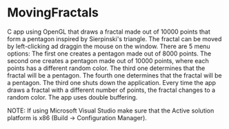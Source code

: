 # MovingFractals
C app using OpenGL that draws a fractal made out of 10000 points that form a pentagon inspired by Sierpinski's triangle.
The fractal can be moved by left-clicking ad draggin the mouse on the window.
There are 5 menu options:
The first one creates a pentagon made out of 8000 points.
The second one creates a pentagon made out of 10000 points, where each points has a different random color.
The third one determines that the fractal will be a pentagon.
The fourth one determines that the fractal will be a pentagon.
The third one shuts down the application.
Every time the app draws a fractal with a different number of points, the fractal changes to a random color.
The app uses double buffering.

NOTE: If using Microsoft Visual Studio make sure that the Active solution platform is x86 (Build -> Configuration Manager).
